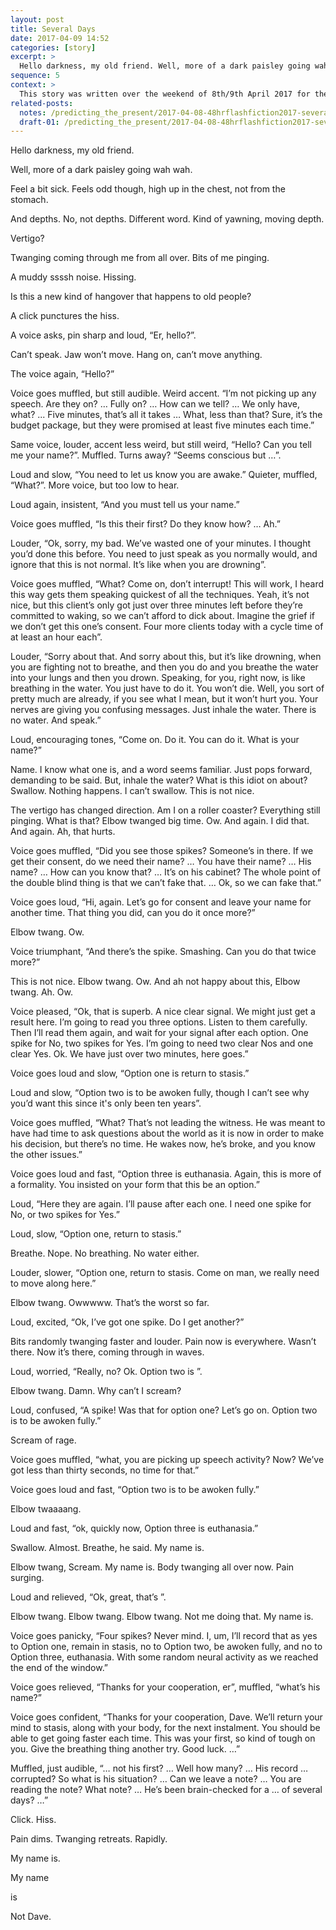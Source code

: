 ```yaml
---
layout: post
title: Several Days
date: 2017-04-09 14:52
categories: [story]
excerpt: >
  Hello darkness, my old friend. Well, more of a dark paisley going wah wah.
sequence: 5
context: >
  This story was written over the weekend of 8th/9th April 2017 for the [@scifilondon](https://twitter.com/scifilondon) [#SFL48hrFlash](https://twitter.com/hashtag/SFL48hrFlash) [Fiction challenge](http://48hour.sci-fi-london.com/challenge/48-hour-flash-fiction-2017) (as [announced](https://www.newscientist.com/article/2122087-winning-words-write-us-a-sci-fi-masterpiece-in-48-hours/) in the NewScientist magazine), with (in my case) a specified title, "Several Days", including dialogue, "Five minutes, that's all it takes", and up to 2K words.
related-posts:
  notes: /predicting_the_present/2017-04-08-48hrflashfiction2017-several-days--notes
  draft-01: /predicting_the_present/2017-04-08-48hrflashfiction2017-several-days-draft-01
---
```

Hello darkness, my old friend.

Well, more of a dark paisley going wah wah.

Feel a bit sick. Feels odd though, high up in the chest, not from the stomach.

And depths. No, not depths. Different word. Kind of yawning, moving depth.

Vertigo?

Twanging coming through me from all over. Bits of me pinging.

A muddy ssssh noise. Hissing.

Is this a new kind of hangover that happens to old people?

A click punctures the hiss.

A voice asks, pin sharp and loud, “Er, hello?”.

Can’t speak. Jaw won’t move. Hang on, can’t move anything.

The voice again, “Hello?”

Voice goes muffled, but still audible. Weird accent. “I’m not picking up any speech. Are they on?  … Fully on? … How can we tell? … We only have, what? ... Five minutes, that’s all it takes … What, less than that? Sure, it’s the budget package, but they were promised at least five minutes each time.”

Same voice, louder, accent less weird, but still weird, “Hello? Can you tell me your name?”. Muffled. Turns away? “Seems conscious but …”.

Loud and slow, “You need to let us know you are awake.” Quieter, muffled, “What?”. More voice, but too low to hear.

Loud again, insistent, “And you must tell us your name.”

Voice goes muffled, “Is this their first? Do they know how? … Ah.”

Louder, “Ok, sorry, my bad. We’ve wasted one of your minutes. I thought you’d done this before. You need to just speak as you normally would, and ignore that this is not normal. It’s like when you are drowning”.

Voice goes muffled, “What? Come on, don’t interrupt! This will work, I heard this way gets them speaking quickest of all the techniques. Yeah, it’s not nice, but this client’s only got just over three minutes left before they’re committed to waking, so we can’t afford to dick about. Imagine the grief if we don’t get this one’s consent. Four more clients today with a cycle time of at least an hour each”.

Louder, “Sorry about that. And sorry about this, but it’s like drowning, when you are fighting not to breathe, and then you do and you breathe the water into your lungs and then you drown. Speaking, for you, right now, is like breathing in the water. You just have to do it. You won’t die. Well, you sort of pretty much are already, if you see what I mean, but it won’t hurt you. Your nerves are giving you confusing messages. Just inhale the water. There is no water. And speak.”

Loud, encouraging tones, “Come on. Do it. You can do it. What is your name?”

Name. I know what one is, and a word seems familiar. Just pops forward, demanding to be said. But, inhale the water? What is this idiot on about? Swallow. Nothing happens. I can’t swallow. This is not nice.

The vertigo has changed direction. Am I on a roller coaster? Everything still pinging. What is that? Elbow twanged big time. Ow. And again. I did that. And again. Ah, that hurts.

Voice goes muffled, “Did you see those spikes? Someone’s in there. If we get their consent, do we need their name? … You have their name? … His name? … How can you know that? … It’s on his cabinet? The whole point of the double blind thing is that we can’t fake that. … Ok, so we can fake that.”

Voice goes loud, “Hi, again. Let’s go for consent and leave your name for another time. That thing you did, can you do it once more?”

Elbow twang. Ow.

Voice triumphant, “And there’s the spike. Smashing. Can you do that twice more?”

This is not nice. Elbow twang. Ow. And ah not happy about this, Elbow twang. Ah. Ow.

Voice pleased, “Ok, that is superb. A nice clear signal. We might just get a result here. I’m going to read you three options. Listen to them carefully. Then I’ll read them again, and wait for your signal after each option. One spike for No, two spikes for Yes. I’m going to need two clear Nos and one clear Yes. Ok. We have just over two minutes, here goes.”

Voice goes loud and slow, “Option one is return to stasis.”

Loud and slow, “Option two is to be awoken fully, though I can’t see why you’d want this since it's only been ten years”.

Voice goes muffled, “What? That’s not leading the witness. He was meant to have had time to ask questions about the world as it is now in order to make his decision, but there’s no time. He wakes now, he’s broke, and you know the other issues.”

Voice goes loud and fast, “Option three is euthanasia. Again, this is more of a formality. You insisted on your form that this be an option.”

Loud, “Here they are again. I’ll pause after each one. I need one spike for No, or two spikes for Yes.”

Loud, slow, “Option one, return to stasis.”

Breathe. Nope. No breathing. No water either.

Louder, slower, “Option one, return to stasis. Come on man, we really need to move along here.”

Elbow twang. Owwwww. That’s the worst so far.

Loud, excited, “Ok, I’ve got one spike. Do I get another?”

Bits randomly twanging faster and louder. Pain now is everywhere. Wasn’t there. Now it’s there, coming through in waves.

Loud, worried, “Really, no? Ok. Option two is ”.

Elbow twang. Damn. Why can’t I scream?

Loud, confused, “A spike! Was that for option one? Let’s go on. Option two is to be awoken fully.”

Scream of rage.

Voice goes muffled, “what, you are picking up speech activity? Now? We’ve got less than thirty seconds, no time for that.”

Voice goes loud and fast, “Option two is to be awoken fully.”

Elbow twaaaang.

Loud and fast, “ok, quickly now, Option three is euthanasia.”

Swallow. Almost. Breathe, he said. My name is.

Elbow twang, Scream. My name is. Body twanging all over now. Pain surging.

Loud and relieved, “Ok, great, that’s ”.

Elbow twang. Elbow twang. Elbow twang. Not me doing that. My name is.

Voice goes panicky, “Four spikes? Never mind. I, um, I’ll record that as yes to Option one, remain in stasis, no to Option two, be awoken fully, and no to Option three, euthanasia. With some random neural activity as we reached the end of the window.”

Voice goes relieved, “Thanks for your cooperation, er”, muffled, “what’s his name?”

Voice goes confident, “Thanks for your cooperation, Dave. We’ll return your mind to stasis, along with your body, for the next instalment. You should be able to get going faster each time. This was your first, so kind of tough on you. Give the breathing thing another try. Good luck. …”

Muffled, just audible, “… not his first? … Well how many? … His record … corrupted? So what is his situation? … Can we leave a note? … You are reading the note? What note? … He’s been brain-checked for a … of several days? …”

Click. Hiss.

Pain dims. Twanging retreats. Rapidly.

My name is.

My name

is

Not Dave.
